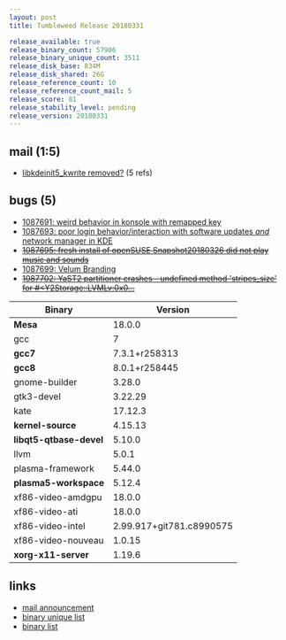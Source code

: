 ```yaml
---
layout: post
title: Tumbleweed Release 20180331

release_available: true
release_binary_count: 57906
release_binary_unique_count: 3511
release_disk_base: 834M
release_disk_shared: 26G
release_reference_count: 10
release_reference_count_mail: 5
release_score: 81
release_stability_level: pending
release_version: 20180331
---
```


## mail (1:5)

- [libkdeinit5_kwrite removed?](https://lists.opensuse.org/opensuse-factory/2018-04/msg00257.html) (5 refs)

## bugs (5)

<!--more-->

- [1087691: weird behavior in konsole with remapped key](https://bugzilla.opensuse.org/show_bug.cgi?id=1087691)
- [1087693: poor login behavior/interaction with software updates *and* network manager in KDE](https://bugzilla.opensuse.org/show_bug.cgi?id=1087693)
- ~~[1087695: fresh install of openSUSE Snapshot20180326 did not play music and sounds](https://bugzilla.opensuse.org/show_bug.cgi?id=1087695)~~
- [1087699: Velum Branding](https://bugzilla.opensuse.org/show_bug.cgi?id=1087699)
- ~~[1087702: YaST2 partitioner crashes - undefined method 'stripes_size' for #<Y2Storage::LVMLv:0x0...](https://bugzilla.opensuse.org/show_bug.cgi?id=1087702)~~

Binary | Version
--- | ---
**Mesa** | 18.0.0
gcc | 7
**gcc7** | 7.3.1+r258313
**gcc8** | 8.0.1+r258445
gnome-builder | 3.28.0
gtk3-devel | 3.22.29
kate | 17.12.3
**kernel-source** | 4.15.13
**libqt5-qtbase-devel** | 5.10.0
llvm | 5.0.1
plasma-framework | 5.44.0
**plasma5-workspace** | 5.12.4
xf86-video-amdgpu | 18.0.0
xf86-video-ati | 18.0.0
xf86-video-intel | 2.99.917+git781.c8990575
xf86-video-nouveau | 1.0.15
**xorg-x11-server** | 1.19.6

## links

- [mail announcement](https://lists.opensuse.org/opensuse-factory/2018-04/msg00015.html)
- [binary unique list](http://download.tumbleweed.boombatower.com/20180331/rpm.unique.list)
- [binary list](http://download.tumbleweed.boombatower.com/20180331/rpm.list)
